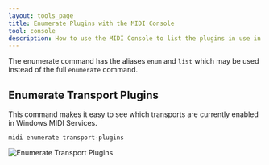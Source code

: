 ```yaml
---
layout: tools_page
title: Enumerate Plugins with the MIDI Console
tool: console
description: How to use the MIDI Console to list the plugins in use in the MIDI service
---
```


The enumerate command has the aliases `enum` and `list` which may be used instead of the full `enumerate` command.

## Enumerate Transport Plugins

This command makes it easy to see which transports are currently enabled in Windows MIDI Services. 

```
midi enumerate transport-plugins
```

![Enumerate Transport Plugins](/assets/images/console-enum-transports.png)

